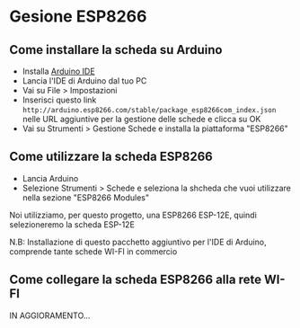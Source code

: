 # Gesione ESP8266

## Come installare la scheda su Arduino
* Installa [Arduino IDE](https://www.arduino.cc/en/main/software) 
* Lancia l'IDE di Arduino dal tuo PC
* Vai su File > Impostazioni
* Inserisci questo link `http://arduino.esp8266.com/stable/package_esp8266com_index.json` nelle URL aggiuntive per la gestione delle schede e clicca su OK
* Vai su Strumenti > Gestione Schede e installa la piattaforma "ESP8266"

## Come utilizzare la scheda ESP8266
* Lancia Arduino
* Selezione Strumenti > Schede e seleziona la shcheda che vuoi utilizzare nella sezione "ESP8266 Modules"

Noi utilizziamo, per questo progetto, una ESP8266 ESP-12E, quindi selezioneremo la scheda ESP-12E

N.B: Installazione di questo pacchetto aggiuntivo per l'IDE di Arduino, comprende tante schede WI-FI in commercio


## Come collegare la scheda ESP8266 alla rete WI-FI

IN AGGIORAMENTO...
